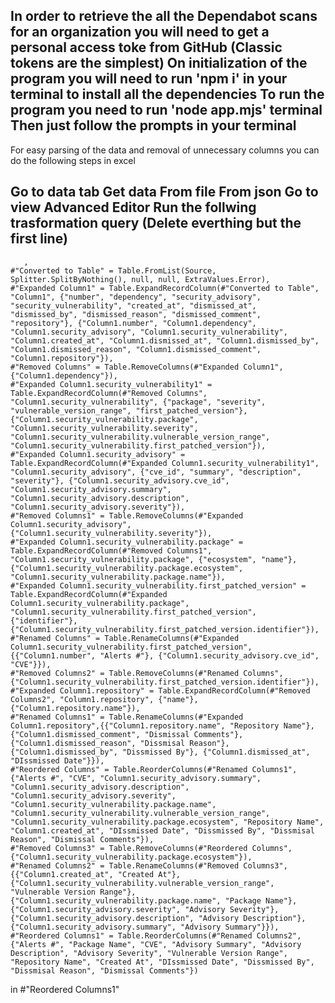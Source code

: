 In order to retrieve the all the Dependabot scans for an organization you will need to get a personal access toke from GitHub (Classic tokens are the simplest)
On initialization of the program you will need to run 'npm i' in your terminal to install all the dependencies
To run the program you need to run 'node app.mjs' terminal 
Then just follow the prompts in your terminal
-----------------------------------------------------------------------------------------------------------------------------------------------------------------------------------------------------------------------------------------------------------------------------------------------------------------------------------------------------------------------------------------------------------------------------------------------------------------------------------------------------------------------------------
For easy parsing of the data and removal of unnecessary columns you can do the following steps in excel

Go to data tab
 Get data
  From file
   From json
Go to view
	Advanced Editor
Run the follwing trasformation query (Delete everthing but the first line)
-----------------------------------------------------------------------------------------------------------------------------------------------------------------------------------------------------------------------------------------------------------------------------------------------------------------------------------------------------------------------------------------------------------------------------------------------------------------------------------------------------------------------------------
       ,
    #"Converted to Table" = Table.FromList(Source, Splitter.SplitByNothing(), null, null, ExtraValues.Error),
    #"Expanded Column1" = Table.ExpandRecordColumn(#"Converted to Table", "Column1", {"number", "dependency", "security_advisory", "security_vulnerability", "created_at", "dismissed_at", "dismissed_by", "dismissed_reason", "dismissed_comment", "repository"}, {"Column1.number", "Column1.dependency", "Column1.security_advisory", "Column1.security_vulnerability", "Column1.created_at", "Column1.dismissed_at", "Column1.dismissed_by", "Column1.dismissed_reason", "Column1.dismissed_comment", "Column1.repository"}),
    #"Removed Columns" = Table.RemoveColumns(#"Expanded Column1",{"Column1.dependency"}),
    #"Expanded Column1.security_vulnerability1" = Table.ExpandRecordColumn(#"Removed Columns", "Column1.security_vulnerability", {"package", "severity", "vulnerable_version_range", "first_patched_version"}, {"Column1.security_vulnerability.package", "Column1.security_vulnerability.severity", "Column1.security_vulnerability.vulnerable_version_range", "Column1.security_vulnerability.first_patched_version"}),
    #"Expanded Column1.security_advisory" = Table.ExpandRecordColumn(#"Expanded Column1.security_vulnerability1", "Column1.security_advisory", {"cve_id", "summary", "description", "severity"}, {"Column1.security_advisory.cve_id", "Column1.security_advisory.summary", "Column1.security_advisory.description", "Column1.security_advisory.severity"}),
    #"Removed Columns1" = Table.RemoveColumns(#"Expanded Column1.security_advisory",{"Column1.security_vulnerability.severity"}),
    #"Expanded Column1.security_vulnerability.package" = Table.ExpandRecordColumn(#"Removed Columns1", "Column1.security_vulnerability.package", {"ecosystem", "name"}, {"Column1.security_vulnerability.package.ecosystem", "Column1.security_vulnerability.package.name"}),
    #"Expanded Column1.security_vulnerability.first_patched_version" = Table.ExpandRecordColumn(#"Expanded Column1.security_vulnerability.package", "Column1.security_vulnerability.first_patched_version", {"identifier"}, {"Column1.security_vulnerability.first_patched_version.identifier"}),
    #"Renamed Columns" = Table.RenameColumns(#"Expanded Column1.security_vulnerability.first_patched_version",{{"Column1.number", "Alerts #"}, {"Column1.security_advisory.cve_id", "CVE"}}),
    #"Removed Columns2" = Table.RemoveColumns(#"Renamed Columns",{"Column1.security_vulnerability.first_patched_version.identifier"}),
    #"Expanded Column1.repository" = Table.ExpandRecordColumn(#"Removed Columns2", "Column1.repository", {"name"}, {"Column1.repository.name"}),
    #"Renamed Columns1" = Table.RenameColumns(#"Expanded Column1.repository",{{"Column1.repository.name", "Repository Name"}, {"Column1.dismissed_comment", "Dismissal Comments"}, {"Column1.dismissed_reason", "Dissmisal Reason"}, {"Column1.dismissed_by", "Dissmissed By"}, {"Column1.dismissed_at", "DIssmissed Date"}}),
    #"Reordered Columns" = Table.ReorderColumns(#"Renamed Columns1",{"Alerts #", "CVE", "Column1.security_advisory.summary", "Column1.security_advisory.description", "Column1.security_advisory.severity", "Column1.security_vulnerability.package.name", "Column1.security_vulnerability.vulnerable_version_range", "Column1.security_vulnerability.package.ecosystem", "Repository Name", "Column1.created_at", "DIssmissed Date", "Dissmissed By", "Dissmisal Reason", "Dismissal Comments"}),
    #"Removed Columns3" = Table.RemoveColumns(#"Reordered Columns",{"Column1.security_vulnerability.package.ecosystem"}),
    #"Renamed Columns2" = Table.RenameColumns(#"Removed Columns3",{{"Column1.created_at", "Created At"}, {"Column1.security_vulnerability.vulnerable_version_range", "Vulnerable Version Range"}, {"Column1.security_vulnerability.package.name", "Package Name"}, {"Column1.security_advisory.severity", "Advisory Severity"}, {"Column1.security_advisory.description", "Advisory Description"}, {"Column1.security_advisory.summary", "Advisory Summary"}}),
    #"Reordered Columns1" = Table.ReorderColumns(#"Renamed Columns2",{"Alerts #", "Package Name", "CVE", "Advisory Summary", "Advisory Description", "Advisory Severity", "Vulnerable Version Range", "Repository Name", "Created At", "DIssmissed Date", "Dissmissed By", "Dissmisal Reason", "Dismissal Comments"})
in
    #"Reordered Columns1"


